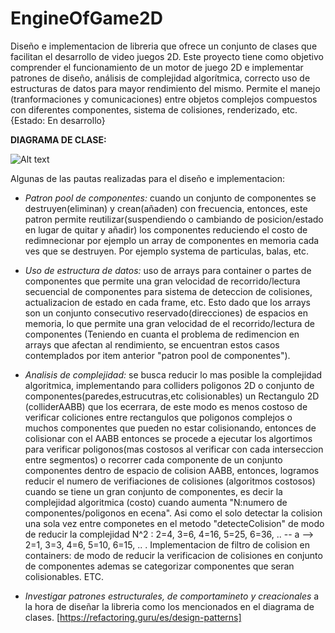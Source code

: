 # EngineOfGame2D
Diseño e implementacion de libreria que ofrece un conjunto de clases que facilitan el desarrollo de video juegos 2D. Este proyecto tiene como objetivo comprender el funcionamiento de un motor de juego 2D e implementar patrones de diseño, análisis de complejidad algorítmica, correcto uso de estructuras de datos para mayor rendimiento del mismo. Permite el manejo (tranformaciones y comunicaciones) entre objetos complejos compuestos con diferentes componentes, sistema de colisiones, renderizado, etc.  {Estado: En desarrollo} 

**DIAGRAMA DE CLASE:**

![Alt text](LibraryGame2D-DC.png)

Algunas de las pautas realizadas para el diseño e implementacion:
- *Patron pool de componentes:* cuando un conjunto de componentes se destruyen(eliminan) y crean(añaden) con frecuencia, entonces, este patron permite reutilizar(suspendiendo o cambiando de posicion/estado en lugar de quitar y añadir) los componentes reduciendo el costo de redimnecionar por ejemplo un array de componentes en memoria cada ves que se destruyen. Por ejemplo systema de particulas, balas, etc.
  
- *Uso de estructura de datos:* uso de arrays para container o partes de componentes que permite una gran velocidad de recorrido/lectura secuencial de componentes para sistema de deteccion de colisiones, actualizacion de estado en cada frame, etc. Esto dado que los arrays son un conjunto consecutivo reservado(direcciones) de espacios en memoria, lo que permite una gran velocidad de el recorrido/lectura de componentes (Teniendo en cuanta el problema de redimencion en arrays que afectan al rendimiento, se encuentran estos casos contemplados por item anterior "patron pool de componentes").
  
- *Analisis de complejidad:* se busca reducir lo mas posible la complejidad algoritmica, implementando para colliders poligonos 2D o conjunto de componentes(paredes,estrucutras,etc colisionables) un Rectangulo 2D (colliderAABB) que los ecerrara, de este modo es menos costoso de verificar coliciones entre rectangulos que poligonos complejos o muchos componentes que pueden no estar colisionando, entonces de colisionar con el AABB entonces se procede a ejecutar los algortimos para verificar poligonos(mas costosos al verificar con cada interseccion entre segmentos) o recorrer cada componente de un conjunto componentes dentro de espacio de colision AABB, entonces, logramos reducir el numero de verifiaciones de colisiones (algoritmos costosos) cuando se tiene un gran conjunto de componentes, es decir la complejidad algoritmica (costo) cuando aumenta "N:numero de componentes/poligonos en ecena". 
Asi como el solo detectar la colision una sola vez entre componetes en el metodo "detecteColision" de modo de reducir la complejidad N^2 : 2=4, 3=6, 4=16, 5=25, 6=36, .. -- a --> 2=1, 3=3, 4=6, 5=10, 6=15, .. .
Implementacion de filtro de colision en containers: de modo de reducir la verificacion de colisiones en conjunto de componentes ademas se categorizar componentes que seran colisionables. ETC.

- *Investigar patrones estructurales, de comportamineto y creacionales* a la hora de diseñar la libreria como los mencionados en el diagrama de clases. [https://refactoring.guru/es/design-patterns]
